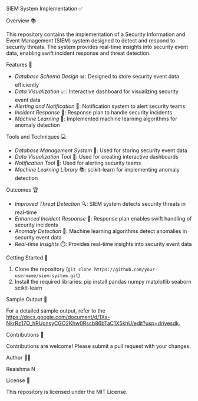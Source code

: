 

SIEM System Implementation ✅

Overview 📚

This repository contains the implementation of a Security Information and Event Management (SIEM) system designed to detect and respond to security threats. The system provides real-time insights into security event data, enabling swift incident response and threat detection.

Features 🚀

- *Database Schema Design* 📊: Designed to store security event data efficiently
- *Data Visualization* 📈: Interactive dashboard for visualizing security event data
- *Alerting and Notification* 📣: Notification system to alert security teams
- *Incident Response* 🚨: Response plan to handle security incidents
- *Machine Learning* 🤖: Implemented machine learning algorithms for anomaly detection

Tools and Techniques 💻

- *Database Management System* 💾: Used for storing security event data
- *Data Visualization Tool* 🎨: Used for creating interactive dashboards
- *Notification Tool* 📱: Used for alerting security teams
- *Machine Learning Library* 📚: scikit-learn for implementing anomaly detection

Outcomes 🏆

- *Improved Threat Detection* 🔍: SIEM system detects security threats in real-time
- *Enhanced Incident Response* 🚨: Response plan enables swift handling of security incidents
- *Anomaly Detection* 🔮: Machine learning algorithms detect anomalies in security event data
- *Real-time Insights* ⏱️: Provides real-time insights into security event data

Getting Started 🚀

1. Clone the repository (`git clone https://github.com/your-username/siem-system.git`)
2. Install the required libraries:
pip install pandas numpy matplotlib seaborn scikit-learn


Sample Output 📄

For a detailed sample output, refer to the https://docs.google.com/document/d/1Xs-NkrRz17O_hRUcnsyCGO2Khw0Rscb86bTaC1X5khU/edit?usp=drivesdk.

Contributions 🤝

Contributions are welcome! Please submit a pull request with your changes.

Author 👩‍💻

Reaishma N

License 📝

This repository is licensed under the MIT License.
